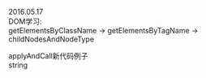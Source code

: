 2016.05.17  
DOM学习:  
getElementsByClassName -> getElementsByTagName -> childNodesAndNodeType  

applyAndCall新代码例子  
string  
